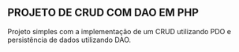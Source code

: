 ## PROJETO DE CRUD COM DAO EM PHP

Projeto simples com a implementação de um CRUD utilizando PDO e persistência de dados utilizando DAO.